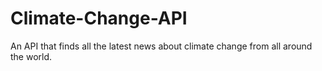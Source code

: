 # Climate-Change-API
An API that finds all the latest news about climate change from all around the world.
